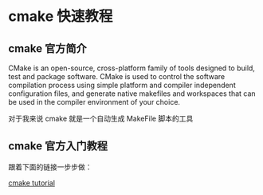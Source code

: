 # cmake 快速教程

## cmake 官方简介

CMake is an open-source, cross-platform family of tools designed to build, test and package software. CMake is used to control the software compilation process using simple platform and compiler independent configuration files, and generate native makefiles and workspaces that can be used in the compiler environment of your choice.

对于我来说 cmake 就是一个自动生成 MakeFile 脚本的工具

## cmake 官方入门教程

跟着下面的链接一步步做： 

[cmake tutorial](https://cmake.org/cmake-tutorial/)